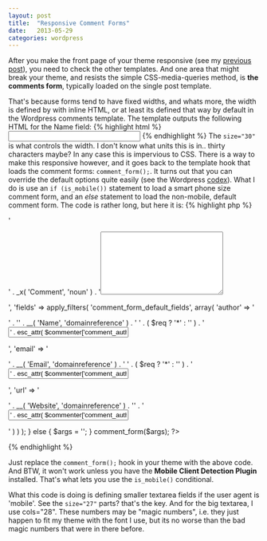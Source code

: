 ```yaml
---
layout: post
title:  "Responsive Comment Forms"
date:   2013-05-29
categories: wordpress
---
```


After you make the front page of your theme responsive (see my [previous post](http://topheavypilesofbooks.com/2012/10/coding-a-responsive-site/)), you need to check the other templates. And one area that might break your theme, and resists the simple CSS-media-queries method, is <strong>the comments form</strong>, typically loaded on the single post template. 

That's because forms tend to have fixed widths, and whats more, the width is defined by with inline HTML, or at least its defined that way by default in the Wordpress comments template. The template outputs the following HTML for the Name field:
{% highlight html %}
<input id="author" type="text" aria-required="true" size="30" value="" name="author">
{% endhighlight %}
The `size="30"` is what controls the width. I don't know what units this is in.. thirty characters maybe? In any case this is impervious to CSS. There is a way to make this responsive however, and it goes back to the template hook that loads the comment forms: `comment_form();`.  It turns out that you can override the default options quite easily (see the Wordpress <a href="http://codex.wordpress.org/Function_Reference/comment_form">codex</a>). What I do is use an `if (is_mobile())` statement to load a smart phone size comment form, and an _else_ statement to load the non-mobile, default comment form. The code is rather long, but here it is:
{% highlight php %}
<?php
if (is_mobile()) {
	$args = array(
		'comment_field' => '<p class="comment-form-comment"><label for="comment">' . _x( 'Comment', 'noun' ) . '</label><textarea id="comment" name="comment" cols="28" rows="8" aria-required="true"></textarea></p>',
		'fields' => apply_filters( 'comment_form_default_fields', array(
			'author' => '<p class="comment-form-author">' . '<label for="author">' . __( 'Name', 'domainreference' ) . '</label> ' . ( $req ? '<span class="required">*</span>' : '' ) . '<input id="author" name="author" type="text" value="' . esc_attr( $commenter['comment_author'] ) . '" size="27"' . $aria_req . ' /></p>',
			'email' => '<p class="comment-form-email"><label for="email">' . __( 'Email', 'domainreference' ) . '</label> ' . ( $req ? '<span class="required">*</span>' : '' ) . '<input id="email" name="email" type="text" value="' . esc_attr( $commenter['comment_author_email'] ) . '" size="27"' . $aria_req . ' /></p>',
			'url' => '<p class="comment-form-url"><label for="url">' . __( 'Website', 'domainreference' ) . '</label>' . '<input id="url" name="url" type="text" value="' . esc_attr( $commenter['comment_author_url'] ) . '" size="27" /></p>' 
		) ) 
	);
} else {
	$args = '';
}
comment_form($args); 
?>
{% endhighlight %}

Just replace the `comment_form();` hook in your theme with the above code. And BTW, it won't work unless you have the __Mobile Client Detection Plugin__ installed. That's what lets you use the `is_mobile()` conditional.

What this code is doing is defining smaller textarea fields if the user agent is 'mobile'. See the `size="27"` parts? that's the key. And for the big textarea, I use cols="28". These numbers may be "magic numbers", i.e. they just happen to fit my theme with the font I use, but its no worse than the bad magic numbers that were in there before.